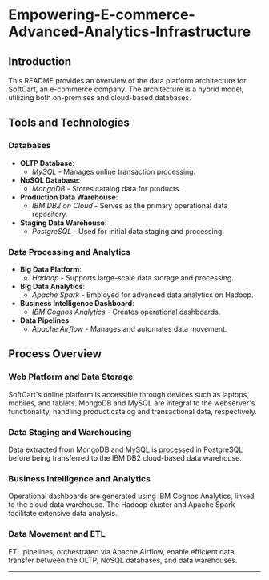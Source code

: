 # Empowering-E-commerce-Advanced-Analytics-Infrastructure


## Introduction
This README provides an overview of the data platform architecture for SoftCart, an e-commerce company. The architecture is a hybrid model, utilizing both on-premises and cloud-based databases.

## Tools and Technologies

### Databases
- **OLTP Database**: 
  - *MySQL* - Manages online transaction processing.
- **NoSQL Database**: 
  - *MongoDB* - Stores catalog data for products.
- **Production Data Warehouse**: 
  - *IBM DB2 on Cloud* - Serves as the primary operational data repository.
- **Staging Data Warehouse**: 
  - *PostgreSQL* - Used for initial data staging and processing.

### Data Processing and Analytics
- **Big Data Platform**: 
  - *Hadoop* - Supports large-scale data storage and processing.
- **Big Data Analytics**: 
  - *Apache Spark* - Employed for advanced data analytics on Hadoop.
- **Business Intelligence Dashboard**: 
  - *IBM Cognos Analytics* - Creates operational dashboards.
- **Data Pipelines**: 
  - *Apache Airflow* - Manages and automates data movement.

## Process Overview

### Web Platform and Data Storage
SoftCart's online platform is accessible through devices such as laptops, mobiles, and tablets. MongoDB and MySQL are integral to the webserver's functionality, handling product catalog and transactional data, respectively.

### Data Staging and Warehousing
Data extracted from MongoDB and MySQL is processed in PostgreSQL before being transferred to the IBM DB2 cloud-based data warehouse.

### Business Intelligence and Analytics
Operational dashboards are generated using IBM Cognos Analytics, linked to the cloud data warehouse. The Hadoop cluster and Apache Spark facilitate extensive data analysis.

### Data Movement and ETL
ETL pipelines, orchestrated via Apache Airflow, enable efficient data transfer between the OLTP, NoSQL databases, and data warehouses.

---

